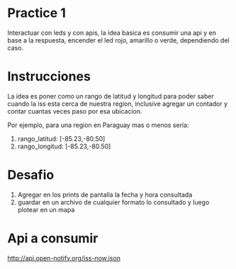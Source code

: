 # Practice 1 
Interactuar con leds y con apis, la idea basica es consumir una api y en base a la respuesta, encender el led rojo, amarillo o verde, dependiendo del caso.

# Instrucciones 
La idea es poner como un rango de latitud y longitud para poder saber cuando la iss esta cerca de nuestra region, inclusive agregar un contador y contar cuantas veces paso por esa ubicacion.

Por ejemplo, para una region en Paraguay mas o menos sería:
1. rango_latitud: [-85.23,-80.50]
2. rango_longitud: [-85.23,-80.50]

# Desafio 
1. Agregar en los prints de pantalla la fecha y hora consultada 
2. guardar en un archivo de cualquier formato lo consultado y luego plotear en un mapa


# Api a consumir 
http://api.open-notify.org/iss-now.json 